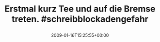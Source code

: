 ---
retweeted: false
source: <a href="http://twitter.com" rel="nofollow">Twitter Web Client</a>
entities:
  hashtags:
  - text: schreibblockadengefahr
    indices:
    - '44'
    - '67'
  symbols: []
  user_mentions: []
  urls: []
display_text_range:
- '0'
- '67'
favorite_count: '0'
id_str: '1123895993'
truncated: false
retweet_count: '0'
id: '1123895993'
created_at: Fri Jan 16 15:25:55 +0000 2009
favorited: false
full_text: 'Erstmal kurz Tee und auf die Bremse treten. #schreibblockadengefahr'
lang: de
tags:
- schreibblockadengefahr
- pesos/twitter
date: '2009-01-16T15:25:55+00:00'
src: https://twitter.com/bascht/status/1123895993
original_url: https://twitter.com/bascht/status/1123895993
type: twitter_tweet
text: 'Erstmal kurz Tee und auf die Bremse treten. #schreibblockadengefahr'
title: 'Erstmal kurz Tee und auf die Bremse treten. #schreibblockadengefahr

  '

---
